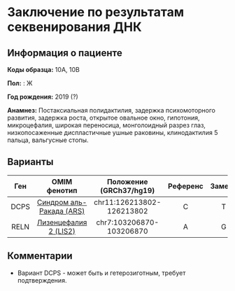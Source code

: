 # Заключение по результатам секвенирования ДНК

## Информация о пациенте

**Коды образца:** 10A, 10B

**Пол:** : Ж

**Год рождения:** 2019 (?)

**Анамнез:** Постаксиальная полидактилия, задержка психомоторного развития, задержка роста, открытое овальное окно, гипотония, микроцефалия, широкая переносица, монголоидный разрез глаз, низкопосаженные диспластичные ушные раковины, клинодактилия 5 пальца, вальгусные стопы.

## Варианты

| Ген    | OMIM фенотип | Положение (GRCh37/hg19)   | Референс | Замена | Генотип | Экзон | Тип замены | Частота аллеля | Глубина прочтения |
|:------:|:------------:|:-------------------------:|:--------:|:------:|:-------:|:-----:|:----------:|:--------------:|:-----------------:| 
| DCPS | [Синдром аль-Ракада (ARS)](https://omim.org/entry/616459) | chr11:126213802-126213802 | C | T | Гомозигота | - | интронная | [0,0002](https://www.ncbi.nlm.nih.gov/snp/rs1015437998) | 5 |
| RELN | [Лизенцефалия 2 (LIS2)](https://omim.org/entry/257320) | chr7:103206870-103206870 | A | G | Гетерозигота | - | интронная | [0.009](https://www.ncbi.nlm.nih.gov/snp/rs201494847) | 10 |

## Комментарии

* Вариант DCPS - может быть и гетерозиготным, требует подтверждения.



 
